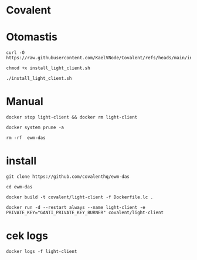 # Covalent
# Otomastis
```
curl -O https://raw.githubusercontent.com/KaelVNode/Covalent/refs/heads/main/install_light_client.sh
```
```
chmod +x install_light_client.sh
```
```
./install_light_client.sh
```

# Manual
```
docker stop light-client && docker rm light-client
```

```
docker system prune -a
```


```
rm -rf  ewm-das
```

# install
```
git clone https://github.com/covalenthq/ewm-das
```

```
cd ewm-das
```
```
docker build -t covalent/light-client -f Dockerfile.lc .
```
```
docker run -d --restart always --name light-client -e PRIVATE_KEY="GANTI_PRIVATE_KEY_BURNER" covalent/light-client
```
# cek logs
```
docker logs -f light-client
```

